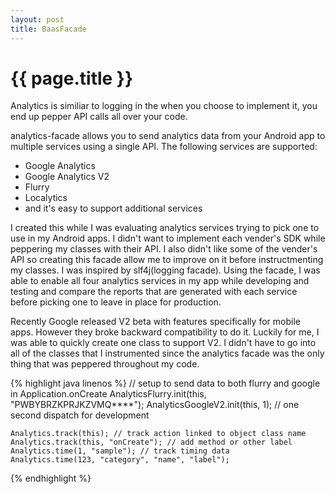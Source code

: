 ```yaml
---
layout: post
title: BaasFacade
---
```


{{ page.title }}
================

Analytics is similiar to logging in the when you choose to implement it,
you end up pepper API calls all over your code.

analytics-facade allows you to send analytics data from your Android app to multiple services using a single API.
The following services are supported:

* Google Analytics
* Google Analytics V2
* Flurry
* Localytics
* and it's easy to support additional services

I created this while I was evaluating analytics services trying to pick one to use in my Android apps.
I didn't want to implement each vender's SDK while peppering my classes with their API.
I also didn't like some of the vender's API 
so creating this facade allow me to improve on it before instructmenting  my classes.
I was inspired by slf4j(logging facade).
Using the facade, I was able to enable all four analytics services in my app while developing and testing
and compare the reports that are generated with each service before picking one to leave in place for production.

Recently Google released V2 beta with features specifically for mobile apps. 
However they broke backward compatibility to do it. 
Luckily for me, I was able to quickly create one class to support V2.
I didn't have to go into all of the classes that I instrumented since the analytics facade was the only thing that was peppered throughout my code.

{% highlight java linenos %}
    // setup to send data to both flurry and google in Application.onCreate
    AnalyticsFlurry.init(this, "PWBYBRZKPRJKZVMQ****");
    AnalyticsGoogleV2.init(this, 1); // one second dispatch for development
    
    Analytics.track(this); // track action linked to object class name
    Analytics.track(this, "onCreate"); // add method or other label
    Analytics.time(1, "sample"); // track timing data
    Analytics.time(123, "category", "name", "label");    
{% endhighlight %}
